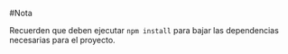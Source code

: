 #Nota

Recuerden que deben ejecutar `npm install` para bajar las dependencias necesarias para el proyecto.
